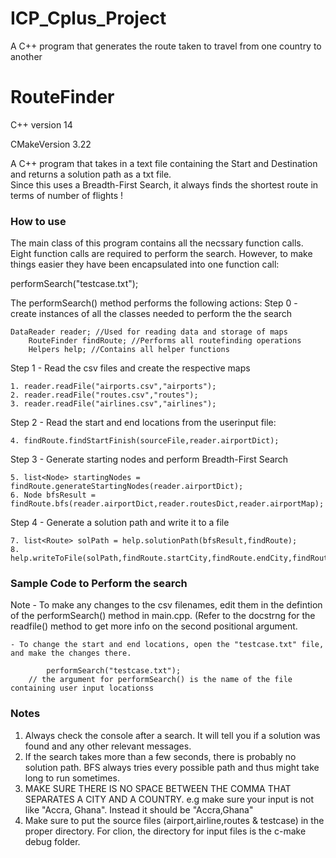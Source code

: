 # ICP_Cplus_Project
A C++ program that generates the route taken to travel from one country to another

RouteFinder
=========
C++ version 14

CMakeVersion 3.22

A C++ program that takes in a text file containing the Start and Destination and returns
a solution path as a txt file.<br/>
Since this uses a Breadth-First Search, it always finds the shortest route in terms of number of flights !


### How to use
The main class of this program contains all the necssary function calls.
Eight function calls are required to perform the search. However, to make things easier they have been encapsulated into 
one function call: 

performSearch("testcase.txt");


The performSearch() method performs the following actions:
Step 0 - create instances of all the classes needed to perform the the search
	
	DataReader reader; //Used for reading data and storage of maps
    	RouteFinder findRoute; //Performs all routefinding operations
    	Helpers help; //Contains all helper functions

Step 1 - Read the csv files and create the respective maps 

	1. reader.readFile("airports.csv","airports");
	2. reader.readFile("routes.csv","routes");
	3. reader.readFile("airlines.csv","airlines");

Step 2 - Read the start and end locations from the userinput file:

	4. findRoute.findStartFinish(sourceFile,reader.airportDict);

Step 3 - Generate starting nodes and perform Breadth-First Search

	5. list<Node> startingNodes = findRoute.generateStartingNodes(reader.airportDict);
	6. Node bfsResult = findRoute.bfs(reader.airportDict,reader.routesDict,reader.airportMap);

Step 4 - Generate a solution path and write it to a file

	7. list<Route> solPath = help.solutionPath(bfsResult,findRoute);
	8. help.writeToFile(solPath,findRoute.startCity,findRoute.endCity,findRoute.sol_patchCost);



### Sample Code to Perform the search
Note - To make any changes to the csv filenames, edit them in the defintion of the performSearch() method in main.cpp.
	(Refer to the docstrng for the readfile() method to get more info on the second positional argument.

	- To change the start and end locations, open the "testcase.txt" file, and make the changes there.
```    
        performSearch("testcase.txt");
	// the argument for performSearch() is the name of the file containing user input locationss

```                   

### Notes
1. Always check the console after a search. It will tell you if a solution was found and any other relevant messages.
2. If the search takes more than a few seconds, there is probably no solution path. BFS always tries every possible path 
and thus might take long to run sometimes.
3. MAKE SURE THERE IS NO SPACE BETWEEN THE COMMA THAT SEPARATES A CITY AND A COUNTRY.
e.g make sure your input is not like "Accra, Ghana". Instead it should be "Accra,Ghana"
4. Make sure to put the source files (airport,airline,routes & testcase) in the proper directory. For clion, the directory for input files is the c-make debug folder.

